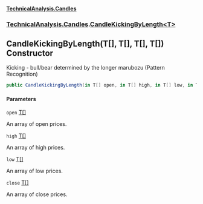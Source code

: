 #### [TechnicalAnalysis.Candles](Atypical.TechnicalAnalysis.Candles.md 'Atypical.TechnicalAnalysis.Candles')
### [TechnicalAnalysis.Candles](Atypical.TechnicalAnalysis.Candles.md#TechnicalAnalysis.Candles 'TechnicalAnalysis.Candles').[CandleKickingByLength&lt;T&gt;](CandleKickingByLength_T_.md 'TechnicalAnalysis.Candles.CandleKickingByLength<T>')

## CandleKickingByLength(T[], T[], T[], T[]) Constructor

Kicking - bull/bear determined by the longer marubozu (Pattern Recognition)

```csharp
public CandleKickingByLength(in T[] open, in T[] high, in T[] low, in T[] close);
```
#### Parameters

<a name='TechnicalAnalysis.Candles.CandleKickingByLength_T_.CandleKickingByLength(T[],T[],T[],T[]).open'></a>

`open` [T](CandleKickingByLength_T_.md#TechnicalAnalysis.Candles.CandleKickingByLength_T_.T 'TechnicalAnalysis.Candles.CandleKickingByLength<T>.T')[[]](https://docs.microsoft.com/en-us/dotnet/api/System.Array 'System.Array')

An array of open prices.

<a name='TechnicalAnalysis.Candles.CandleKickingByLength_T_.CandleKickingByLength(T[],T[],T[],T[]).high'></a>

`high` [T](CandleKickingByLength_T_.md#TechnicalAnalysis.Candles.CandleKickingByLength_T_.T 'TechnicalAnalysis.Candles.CandleKickingByLength<T>.T')[[]](https://docs.microsoft.com/en-us/dotnet/api/System.Array 'System.Array')

An array of high prices.

<a name='TechnicalAnalysis.Candles.CandleKickingByLength_T_.CandleKickingByLength(T[],T[],T[],T[]).low'></a>

`low` [T](CandleKickingByLength_T_.md#TechnicalAnalysis.Candles.CandleKickingByLength_T_.T 'TechnicalAnalysis.Candles.CandleKickingByLength<T>.T')[[]](https://docs.microsoft.com/en-us/dotnet/api/System.Array 'System.Array')

An array of low prices.

<a name='TechnicalAnalysis.Candles.CandleKickingByLength_T_.CandleKickingByLength(T[],T[],T[],T[]).close'></a>

`close` [T](CandleKickingByLength_T_.md#TechnicalAnalysis.Candles.CandleKickingByLength_T_.T 'TechnicalAnalysis.Candles.CandleKickingByLength<T>.T')[[]](https://docs.microsoft.com/en-us/dotnet/api/System.Array 'System.Array')

An array of close prices.